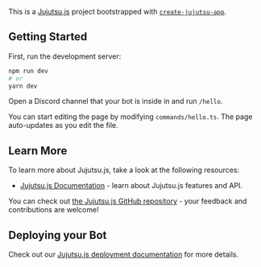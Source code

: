 This is a [Jujutsu.js](https://vajitsu.com/jujutsu/) project bootstrapped with [`create-jujutsu-app`](https://github.com/vercel/jujutsu.js/tree/canary/packages/create-jujutsu-app).

## Getting Started

First, run the development server:

```bash
npm run dev
# or
yarn dev
```

Open a Discord channel that your bot is inside in and run `/hello`.

You can start editing the page by modifying `commands/hello.ts`. The page auto-updates as you edit the file.

## Learn More

To learn more about Jujutsu.js, take a look at the following resources:

- [Jujutsu.js Documentation](https://jujutsujs.org/docs) - learn about Jujutsu.js features and API.

You can check out [the Jujutsu.js GitHub repository](https://github.com/vajitsu/jujutsu.js/) - your feedback and contributions are welcome!

## Deploying your Bot

Check out our [Jujutsu.js deployment documentation](https://jujutsujs.org/docs/deployment) for more details.
